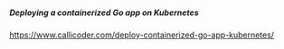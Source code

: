 ##### Deploying a containerized Go app on Kubernetes

https://www.callicoder.com/deploy-containerized-go-app-kubernetes/
